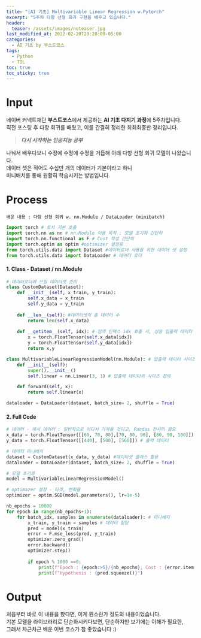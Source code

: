 ```yaml
---
title: "[AI 기초] Multivariable Linear Regression w.Pytorch"
excerpt: "5주차 다항 선형 회귀 구현을 배우고 있습니다."
header:
  teaser: /assets/images/noteaser.jpg
last_modified_at: 2022-02-20T20:28:00-05:00
categories:
  - AI 기초 by 부스트코스
tags:
  - Python
  - TIL
toc: true
toc_sticky: true
---
```


Input
====

네이버 커넥트재단 **부스트코스**에서 제공하는 **AI 기초 다지기 과정**에 5주차입니다.    
직전 포스팅 후 다항 회귀를 배웠고, 이를 간결히 정리한 최최최종판 정리입니다.    

> **_다시 시작하는 인공지능 공부_**    

나눠서 배우다보니 수정에 수정에 수정을 거듭해 아래 다항 선형 회귀 모델이 나왔습니다.    
데이터 셋은 적어도 수십만 개의 데이터가 기본이라고 하니    
미니배치를 통해 원활히 학습시키는 방법입니다.                


Process
=====
```
배운 내용 : 다항 선형 회귀 w. nn.Module / DataLoader (minibatch)
```
```python
import torch # 토치 기본 호출
import torch.nn as nn # nn.Module 이용 목적 : 모델 초기화 간단히
import torch.nn.functional as F # Cost 작성 간단히
import torch.optim as optim #optimizer 설정용
from torch.utils.data import Dataset #데이터로더 사용을 위한 데이터 셋 설정
from torch.utils.data import DataLoader # 데이터 로더
```

#### 1. Class - Dataset / nn.Module 
```python
# 데이터로더에 쓰일 데이터셋 준비
class CustomDataset(Dataset): 
    def __init__(self, x_train, y_train):
        self.x_data = x_train
        self.y_data = y_train
        
    def __len__(self): #데이터셋의 총 데이터 수
        return len(self.x_data)
    
    def __getitem__(self, idx): # 임의 인덱스 idx 호출 시, 상응 입출력 데이터 반환
        x = torch.FloatTensor(self.x_data[idx])
        y = torch.FloatTensor(self.y_data[idx])
        return x,y

class MultivariableLinearRegressionModel(nn.Module): # 입출력 데이터 사이즈에 맞는 가중치와 편향
    def __init__(self):
        super().__init__()
        self.linear = nn.Linear(3, 1) # 입출력 데이터의 사이즈 정의

    def forward(self, x):
        return self.linear(x)

dataloader = DataLoader(dataset, batch_size= 2, shuffle = True)
```

#### 2. Full Code
```python
# 데이터 - 예시 데이터 : 일반적으로 어디서 가져올 것이고, Pandas 전처리 필요
x_data = torch.FloatTensor([[60, 70, 80],[70, 80, 90], [80, 90, 100]]) # 입력 데이터 
y_data = torch.FloatTensor([[440], [500], [560]]) # 출력 데이터

# 데이터 미니배치
dataset = CustomDataset(x_data, y_data) #데이터셋 클래스 활용
dataloader = DataLoader(dataset, batch_size= 2, shuffle = True)

# 모델 초기화
model = MultivariableLinearRegressionModel()

# optimazer 설정 - 타겟, 변화율
optimizer = optim.SGD(model.parameters(), lr=1e-5)

nb_epochs = 10000
for epoch in range(nb_epochs+1):
    for batch_idx, samples in enumerate(dataloader): # 미니배치
        x_train, y_train = samples # 데이터 할당
        pred = model(x_train)
        error = F.mse_loss(pred, y_train)
        optimizer.zero_grad()
        error.backward()
        optimizer.step()
        
        if epoch % 1000 ==0:
            print(f"Epoch : {epoch:>5}/{nb_epochs}, Cost : {error.item()}")
            print(f"Hypothesis : {pred.squeeze()}")

```     
    
    
Output
=====
처음부터 바로 이 내용을 봤다면, 이게 뭔소린가 정도의 내용이었습니다.    
기본 모델을 라이브러리로 단순화시키다보면, 단순하지만 보기에는 이해가 필요한,    
그래서 차근차근 배운 이번 코스가 참 좋았습니다 :)